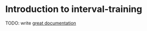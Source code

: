 # Introduction to interval-training

TODO: write [great documentation](http://jacobian.org/writing/what-to-write/)
